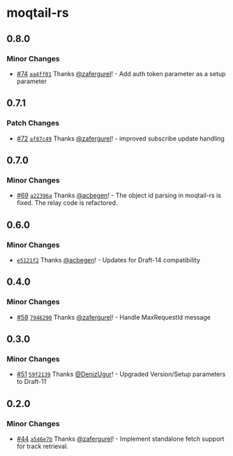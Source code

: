# moqtail-rs

## 0.8.0

### Minor Changes

- [#74](https://github.com/moqtail/moqtail/pull/74) [`aa4ff01`](https://github.com/moqtail/moqtail/commit/aa4ff01d9c642de9f0d3fb5fdaaeb12d29abc8ee) Thanks [@zafergurel](https://github.com/zafergurel)! - Add auth token parameter as a setup parameter

## 0.7.1

### Patch Changes

- [#72](https://github.com/moqtail/moqtail/pull/72) [`af87c49`](https://github.com/moqtail/moqtail/commit/af87c49ee21cf255a0d47e218e793f58aa5ecadb) Thanks [@zafergurel](https://github.com/zafergurel)! - improved subscribe update handling

## 0.7.0

### Minor Changes

- [#69](https://github.com/moqtail/moqtail/pull/69) [`a22396a`](https://github.com/moqtail/moqtail/commit/a22396a9e891b2424a14b2ad18682473f890093d) Thanks [@acbegen](https://github.com/acbegen)! - The object id parsing in moqtail-rs is fixed.
  The relay code is refactored.

## 0.6.0

### Minor Changes

- [`e5121f2`](https://github.com/moqtail/moqtail/commit/e5121f26308b9d4219ee8e8b163742a8a32986da) Thanks [@acbegen](https://github.com/acbegen)! - Updates for Draft-14 compatibility

## 0.4.0

### Minor Changes

- [#58](https://github.com/streaming-university/moqtail/pull/58) [`7946290`](https://github.com/streaming-university/moqtail/commit/7946290b732367bac5bd2f81144c470f173c95b6) Thanks [@zafergurel](https://github.com/zafergurel)! - Handle MaxRequestId message

## 0.3.0

### Minor Changes

- [#51](https://github.com/streaming-university/moqtail/pull/51) [`59f2139`](https://github.com/streaming-university/moqtail/commit/59f213964436023f510bb1a3ba941c298f9904c5) Thanks [@DenizUgur](https://github.com/DenizUgur)! - Upgraded Version/Setup parameters to Draft-11

## 0.2.0

### Minor Changes

- [#44](https://github.com/streaming-university/moqtail/pull/44) [`a546e7b`](https://github.com/streaming-university/moqtail/commit/a546e7bcd260cc5cb6273504feea358d8c0886ba) Thanks [@zafergurel](https://github.com/zafergurel)! - Implement standalone fetch support for track retrieval.
